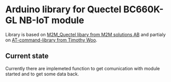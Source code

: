 # Arduino library for Quectel BC660K-GL NB-IoT module

Library is based on [M2M_Quectel libary from M2M solutions AB](https://github.com/m2m-solutions/M2M_Quectel) and partialy on [AT-command-library from Timothy Woo](https://github.com/botletics/AT-Command-Library).

## Current state
Currently there are implemeted function to get comunication with module started and to get some data back.